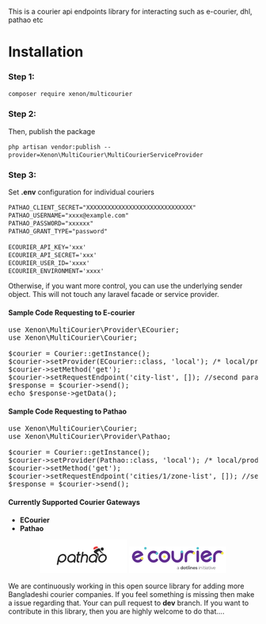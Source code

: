 This is a courier api endpoints library for interacting such as e-courier, dhl, pathao etc


# Installation

### Step 1:

```
composer require xenon/multicourier
```

### Step 2:

Then, publish the package

```
php artisan vendor:publish --provider=Xenon\MultiCourier\MultiCourierServiceProvider
```

### Step 3:

Set **.env** configuration for individual couriers

```PATHAO_CLIENT_ID=XXX 
PATHAO_CLIENT_SECRET="XXXXXXXXXXXXXXXXXXXXXXXXXXXXXX"
PATHAO_USERNAME="xxxx@example.com"
PATHAO_PASSWORD="xxxxxx"
PATHAO_GRANT_TYPE="password"

ECOURIER_API_KEY='xxx'
ECOURIER_API_SECRET='xxx'
ECOURIER_USER_ID='xxxx'
ECOURIER_ENVIRONMENT='xxxx'
```

Otherwise, if you want more control, you can use the underlying sender object. This will not touch any laravel facade or
service provider.

#### Sample Code Requesting to E-courier

<pre>
use Xenon\MultiCourier\Provider\ECourier;
use Xenon\MultiCourier\Courier;

$courier = Courier::getInstance();
$courier->setProvider(ECourier::class, 'local'); /* local/production */
$courier->setMethod('get');
$courier->setRequestEndpoint('city-list', []); //second param should be array. its optional. you should form params here
$response = $courier->send();
echo $response->getData();
</pre>


#### Sample Code Requesting to Pathao

<pre>
use Xenon\MultiCourier\Courier;
use Xenon\MultiCourier\Provider\Pathao;

$courier = Courier::getInstance();
$courier->setProvider(Pathao::class, 'local'); /* local/production */
$courier->setMethod('get');
$courier->setRequestEndpoint('cities/1/zone-list', []); //second param should be array. its optional. you should form params here
$response = $courier->send();
</pre>


#### Currently Supported Courier Gateways

* **ECourier**
* **Pathao**

<p align="center" ><img  src="https://raw.githubusercontent.com/arif98741/multicourier/master/img/pathao.png">
<img src="https://raw.githubusercontent.com/arif98741/multicourier/master/img/ecourier.png"></p>


We are continuously working in this open source library for adding more Bangladeshi courier companies. If you feel something
is missing then make a issue regarding that. Your can pull request to **dev** branch. 
If you want to contribute in this library, then you are highly welcome to
do that....
